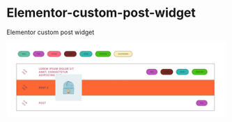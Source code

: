 # Elementor-custom-post-widget

Elementor custom post widget

![Elementor-custom-post-widget](https://github.com/Orinwebsolutions/Elementor-custom-post-widget/blob/main//custom-post-grid.jpg?raw=true)
